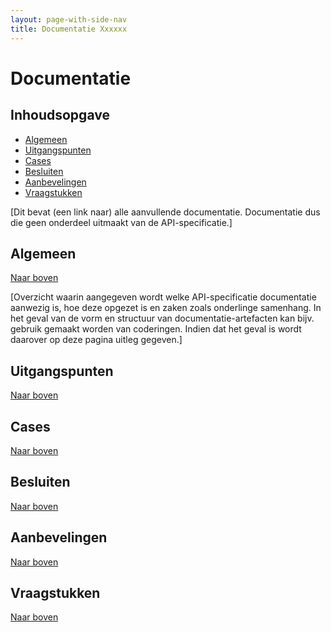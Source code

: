 ```yaml
---
layout: page-with-side-nav
title: Documentatie Xxxxxx
---
```


# Documentatie

## Inhoudsopgave
* [Algemeen](#algemeen)
* [Uitgangspunten](#uitgangspunten)
* [Cases](#cases)
* [Besluiten](#besluiten)
* [Aanbevelingen](#aanbevelingen)
* [Vraagstukken](#vraagstukken)

[Dit bevat (een link naar) alle aanvullende documentatie. Documentatie dus die geen onderdeel uitmaakt van de API-specificatie.]

## Algemeen

[Naar boven](./documentatie)

[Overzicht waarin aangegeven wordt welke API-specificatie documentatie aanwezig is, hoe deze opgezet is en zaken zoals onderlinge samenhang. 
 In het geval van de vorm en structuur van documentatie-artefacten kan bijv. gebruik gemaakt worden van coderingen. 
 Indien dat het geval is wordt daarover op deze pagina uitleg gegeven.]

## Uitgangspunten

[Naar boven](./documentatie)


## Cases

[Naar boven](./documentatie)


## Besluiten

[Naar boven](./documentatie)


## Aanbevelingen

[Naar boven](./documentatie)


## Vraagstukken

[Naar boven](./documentatie)



  
